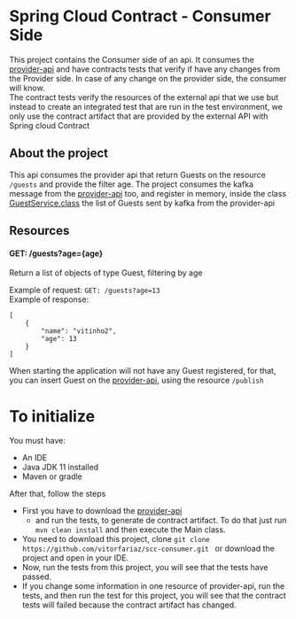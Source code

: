 # Spring Cloud Contract - Consumer Side
This project contains the Consumer side of an api. It consumes the [provider-api](https://github.com/vitorfariaz/scc-provider) and have contracts tests that verify 
if have any changes from the Provider side. In case of any change on the provider side, the consumer will know. <br />
The contract tests verify the resources of the external api that we use but instead to create an integrated test that are run in the test environment, we only use the 
contract artifact that are provided by the external API with Spring cloud Contract 

## About the project
This api consumes the provider api that return Guests on the resource `/guests` and  provide the filter age.
The project consumes the kafka message from the [provider-api](https://github.com/vitorfariaz/scc-provider) too, and register in memory, inside the class
[GuestService.class](https://github.com/vitorfariaz/scc-provider/blob/master/src/main/java/br/com/springContract/springcloudverifier/service/GuestService.java) 
the list of Guests sent by kafka from the provider-api

## Resources
#### GET: /guests?age={age}
Return a list of objects of type Guest, filtering by age 

Example of request: `GET: /guests?age=13` <br />
Example of response:
```
[
    {
        "name": "vitinho2",
        "age": 13
    }
]
```
When starting the application will not have any Guest registered, for that, you can insert Guest on the [provider-api](https://github.com/vitorfariaz/scc-provider),
using the resource ```/publish``` <br />

# To initialize
You must have:
- An IDE
- Java JDK 11 installed
- Maven or gradle

After that, follow the steps
 - First you have to download the [provider-api](https://github.com/vitorfariaz/scc-provider)
   - and run the tests, to generate de contract artifact. To do that just run ``mvn clean install`` and then execute the Main class.
- You need to download this project, clone ```git clone https://github.com/vitorfariaz/scc-consumer.git ``` or download the project and open in your IDE.
- Now, run the tests from this project, you will see that the tests have passed.
- If you change some information in one resource of provider-api, run the tests, and then run the test for this project, you will see that the contract tests will failed because 
  the contract artifact has changed.
